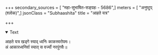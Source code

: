 +++
secondary_sources = [ "महा-सुभाषित-सङ्ग्रहः - 5686",]
meters = [ "अनुष्टुप् (श्लोक)",]
jsonClass = "Subhaashita"
title = "आहते यत्र"

+++

<details open><summary>Text</summary>

आहते यत्र खड्गे स्याद् ध्वनिः काकस्वरोपमः।  
अं आकारध्वनिर्वा स्यात् स वर्ज्यो नरपुंगवैः॥
</details>
